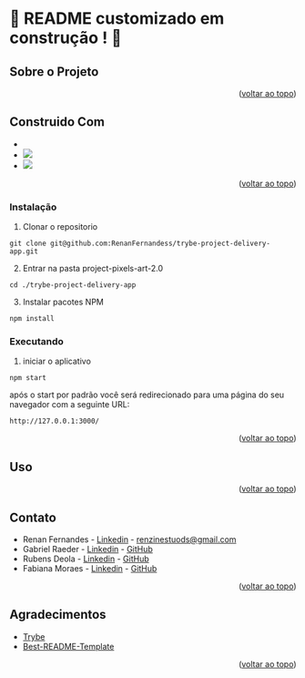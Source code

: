 <a name="readme-top"></a>
# :construction: README customizado em construção ! :construction:
<!-- Olá, Tryber!
Esse é apenas um arquivo inicial para o README do seu projeto no qual você pode customizar e reutilizar todas as vezes que for executar o trybe-publisher.

Para deixá-lo com a sua cara, basta alterar o seguinte arquivo da sua máquina: ~/.student-repo-publisher/custom/_NEW_README.md

É essencial que você preencha esse documento por conta própria, ok?
Não deixe de usar nossas dicas de escrita de README de projetos, e deixe sua criatividade brilhar!
:warning: IMPORTANTE: você precisa deixar nítido:
- quais arquivos/pastas foram desenvolvidos por você; 
- quais arquivos/pastas foram desenvolvidos por outra pessoa estudante;
- quais arquivos/pastas foram desenvolvidos pela Trybe.
-->
## Sobre o Projeto


<p align="right">(<a href="#readme-top">voltar ao topo</a>)</p>

## Construido Com

 * [<img src="" />]()
 * [<img src="https://img.shields.io/badge/CSS3-1572B6?style=for-the-badge&logo=css3&logoColor=white" />](https://www.w3schools.com/css/)
 * [<img src="https://img.shields.io/badge/JavaScript-323330?style=for-the-badge&logo=javascript&logoColor=F7DF1E" />](https://developer.mozilla.org/en-US/docs/Web/JavaScript)
 
<p align="right">(<a href="#readme-top">voltar ao topo</a>)</p>

### Instalação

  1. Clonar o repositorio

    git clone git@github.com:RenanFernandess/trybe-project-delivery-app.git

  2. Entrar na pasta project-pixels-art-2.0
  
    cd ./trybe-project-delivery-app
    
  3. Instalar pacotes NPM
  
    npm install

### Executando
  
  1. iniciar o aplicativo
    
    npm start

   após o start por padrão você será redirecionado para uma página do seu navegador com a seguinte URL:
   
    http://127.0.0.1:3000/

  
 
<p align="right">(<a href="#readme-top">voltar ao topo</a>)</p>
 
## Uso


<p align="right">(<a href="#readme-top">voltar ao topo</a>)</p>

## Contato

* Renan Fernandes - [Linkedin](https://www.linkedin.com/in/orenanfernandes/) - renzinestuods@gmail.com
* Gabriel Raeder - [Linkedin](https://www.linkedin.com/in/gabrielraedergoncalves/) - [GitHub](https://github.com/gabrielraeder)
* Rubens Deola - [Linkedin](https://www.linkedin.com/in/rubens-deola/) - [GitHub](https://github.com/RDeola)
* Fabiana Moraes - [Linkedin](https://www.linkedin.com/in/fabiana-mrs/) - [GitHub](https://github.com/Fabianamrs)

<p align="right">(<a href="#readme-top">voltar ao topo</a>)</p>

## Agradecimentos

* [Trybe](https://www.betrybe.com/)
* [Best-README-Template](https://github.com/othneildrew/Best-README-Template)

<p align="right">(<a href="#readme-top">voltar ao topo</a>)</p>
